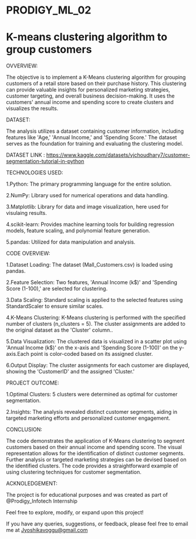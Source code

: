 # PRODIGY_ML_02
# K-means clustering algorithm to group customers
OVVERVIEW: 

The objective is to implement a K-Means clustering algorithm for grouping customers of a retail store based on their purchase history. This clustering can provide valuable insights for personalized marketing strategies, customer targeting, and overall business decision-making. It uses the customers' annual income and spending score to create clusters and visualizes the results.

DATASET:

The analysis utilizes a dataset containing customer information, including features like 'Age,' 'Annual Income,' and 'Spending Score.' The dataset serves as the foundation for training and evaluating the clustering model.

DATASET LINK : https://www.kaggle.com/datasets/vjchoudhary7/customer-segmentation-tutorial-in-python

TECHNOLOGIES USED:

1.Python: The primary programming language for the entire solution.

2.NumPy: Library used for numerical operations and data handling.

3.Matplotlib: Library for data and image visualization, here used for visulaing results.

4.scikit-learn: Provides machine learning tools for building regression models, feature scaling, and polynomial feature generation.

5.pandas: Utilized for data manipulation and analysis.

CODE OVERVIEW:

1.Dataset Loading: The dataset (Mall_Customers.csv) is loaded using pandas.

2.Feature Selection: Two features, 'Annual Income (k$)' and 'Spending Score (1-100),' are selected for clustering.

3.Data Scaling: Standard scaling is applied to the selected features using StandardScaler to ensure similar scales.

4.K-Means Clustering: K-Means clustering is performed with the specified number of clusters (n_clusters = 5). The cluster assignments are added to the original dataset as the 'Cluster' column..

5.Data Visualization: The clustered data is visualized in a scatter plot using 'Annual Income (k$)' on the x-axis and 'Spending Score (1-100)' on the y-axis.Each point is color-coded based on its assigned cluster.

6.Output Display: The cluster assignments for each customer are displayed, showing the 'CustomerID' and the assigned 'Cluster.'

PROJECT OUTCOME:

1.Optimal Clusters: 5 clusters were determined as optimal for customer segmentation.

2.Insights: The analysis revealed distinct customer segments, aiding in targeted marketing efforts and personalized customer engagement.

CONCLUSION:

The code demonstrates the application of K-Means clustering to segment customers based on their annual income and spending score. The visual representation allows for the identification of distinct customer segments. Further analysis or targeted marketing strategies can be devised based on the identified clusters. The code provides a straightforward example of using clustering techniques for customer segmentation.

ACKNOLEDGEMENT:

The project is for educational purposes and was created as part of @Prodigy_Infotech Internship

Feel free to explore, modify, or expand upon this project!

If you have any queries, suggestions, or feedback, please feel free to email me at Jyoshikavoggu@gmail.com
